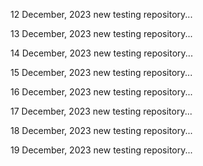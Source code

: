 12 December, 2023
new testing repository...

13 December, 2023
new testing repository...

14 December, 2023
new testing repository...

15 December, 2023
new testing repository...

16 December, 2023
new testing repository...

17 December, 2023
new testing repository...

18 December, 2023
new testing repository...

19 December, 2023
new testing repository...